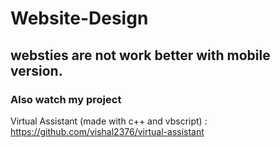 # Website-Design

## websties are not work better with mobile version. 

### Also watch my project 
   Virtual Assistant (made with c++ and vbscript) : https://github.com/vishal2376/virtual-assistant
